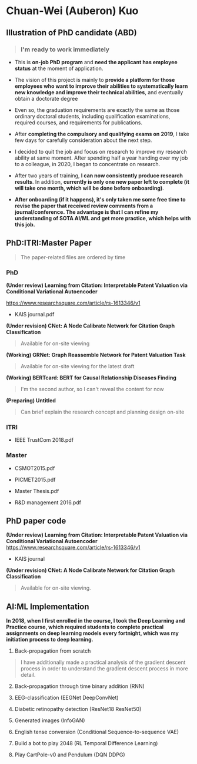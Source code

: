 # Chuan-Wei (Auberon) Kuo

## Illustration of PhD candidate (ABD)
> ### **I'm ready to work immediately**

- This is **on-job PhD program** and **need the applicant has employee status** at the moment of application.

- The vision of this project is mainly to **provide a platform for those employees who want to improve their abilities to systematically learn new knowledge and improve their technical abilities**, and eventually obtain a doctorate degree

- Even so, the graduation requirements are exactly the same as those ordinary doctoral students, including qualification examinations, required courses, and requirements for publications.

- After **completing the compulsory and qualifying exams on 2019**, I take few days for carefully consideration about the next step.

- I decided to quit the job and focus on research to improve my research ability at same moment. After spending half a year handing over my job to a colleague, in 2020, I began to concentrate on research.

- After two years of training, **I can now consistently produce research results**. In addition, **currently is only one new paper left to complete (it will take one month, which will be done before onboarding)**.

- **After onboarding (if it happens), it's only taken me some free time to revise the paper that received review comments from a journal/conference. The advantage is that I can refine my understanding of SOTA AI/ML and get more practice, which helps with this job.**


## PhD:ITRI:Master Paper

> The paper-related files are ordered by time

### PhD

**(Under review) Learning from Citation: Interpretable Patent Valuation via Conditional Variational Autoencoder**

https://www.researchsquare.com/article/rs-1613346/v1

- KAIS journal.pdf

**(Under revision) CNet: A Node Calibrate Network for Citation Graph Classification**

> Available for on-site viewing


**(Working) GRNet: Graph Reassemble Network for Patent Valuation Task**

> Available for on-site viewing for the latest draft


**(Working) BERTcard: BERT for Causal Relationship Diseases Finding**

> I'm the second author, so I can't reveal the content for now


**(Preparing) Untitled**

> Can brief explain the research concept and planning design on-site

### ITRI

- IEEE TrustCom 2018.pdf

### Master

- CSMOT2015.pdf

- PICMET2015.pdf

- Master Thesis.pdf

- R&D management 2016.pdf


## PhD paper code

**(Under review) Learning from Citation: Interpretable Patent Valuation via Conditional Variational Autoencoder**
https://www.researchsquare.com/article/rs-1613346/v1

- KAIS journal

**(Under revision) CNet: A Node Calibrate Network for Citation Graph Classification**

> Available for on-site viewing.



## AI:ML Implementation

**In 2018, when I first enrolled in the course, I took the Deep Learning and Practice course, which required students to complete practical assignments on deep learning models every fortnight, which was my initiation process to deep learning.** 

1. Back-propagation from scratch 

> I have additionally made a practical analysis of the gradient descent process in order to understand the gradient descent process in more detail. 

2. Back-propagation through time binary addition (RNN)

3. EEG-classification (EEGNet DeepConvNet)

4. Diabetic retinopathy detection (ResNet18 ResNet50)

5. Generated images (InfoGAN)

6. English tense conversion (Conditional Sequence-to-sequence VAE)

7. Build a bot to play 2048 (RL Temporal Difference Learning)

8. Play CartPole-v0 and Pendulum (DQN DDPG)
